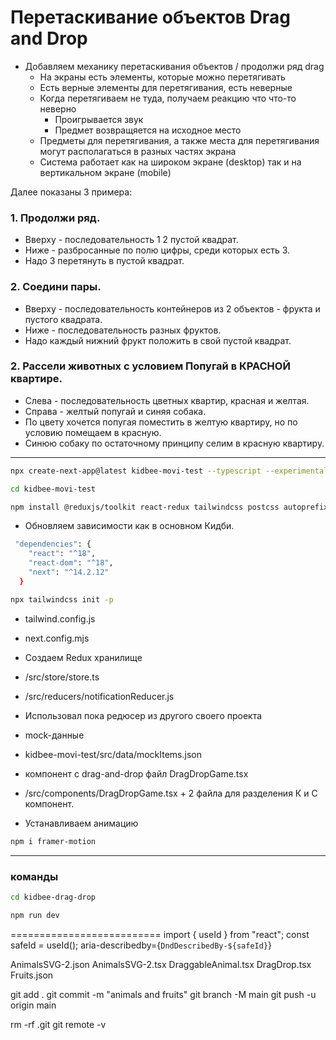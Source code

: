 # Перетаскивание объектов Drag and Drop

- Добавляем механику перетаскивания объектов / продолжи ряд drag
    - На экраны есть элементы, которые можно перетягивать
    - Есть верные элементы для перетягивания, есть неверные
    - Когда перетягиваем не туда, получаем реакцию что что-то неверно
        - Проигрывается звук
        - Предмет возвращяется на исходное место
    - Предметы для перетягивания, а также места для перетягивания могут располагаться в разных частях экрана
    - Система работает как на широком экране (desktop) так и на вертикальном экране (mobile)

Далее показаны 3 примера:
### 1. Продолжи ряд.
- Вверху - последовательность 1 2 пустой квадрат.
- Ниже - разбросанные по полю цифры, среди которых есть 3.
- Надо 3 перетянуть в пустой квадрат.

### 2. Соедини пары.
- Вверху - последовательность контейнеров из 2 объектов - фрукта и пустого квадрата.
- Ниже - последовательность разных фруктов.
- Надо каждый нижний фрукт положить в свой пустой квадрат.

### 2. Рассели животных с условием Попугай в КРАСНОЙ квартире.
- Слева - последовательность цветных квартир, красная и желтая.
- Справа - желтый попугай и синяя собака.
- По цвету хочется попугая поместить в желтую квартиру, но по условию помещаем в красную.
- Синюю собаку по остаточному принципу селим в красную квартиру.
------------------------------------
```sh
npx create-next-app@latest kidbee-movi-test --typescript --experimental-app
  ```
```sh
cd kidbee-movi-test
  ```

```sh
npm install @reduxjs/toolkit react-redux tailwindcss postcss autoprefixer @dnd-kit/core axios
  ```


- Обновляем зависимости как в основном Кидби.
```sh
 "dependencies": {
    "react": "^18",
    "react-dom": "^18",
    "next": "^14.2.12"
  }
  ```

```sh
npx tailwindcss init -p
  ```

- tailwind.config.js
- next.config.mjs

- Создаем Redux хранилище
- /src/store/store.ts
- /src/reducers/notificationReducer.js
- Использовал пока редюсер из другого своего проекта

- mock-данные
- kidbee-movi-test/src/data/mockItems.json

- компонент с drag-and-drop файл DragDropGame.tsx
- /src/components/DragDropGame.tsx + 2 файла для разделения К и С компонент.

- Устанавливаем анимацию
```sh
npm i framer-motion
  ```


------------------------------------------

### команды

```sh
cd kidbee-drag-drop
  ```
```sh
npm run dev
  ```

==========================
import { useId } from "react";
  const safeId = useId();
        aria-describedby={`DndDescribedBy-${safeId}`}


AnimalsSVG-2.json
AnimalsSVG-2.tsx
DraggableAnimal.tsx
DragDrop.tsx
Fruits.json

git add .
git commit -m "animals and fruits"
git branch -M main
git push -u origin main

rm -rf .git 
git remote -v




